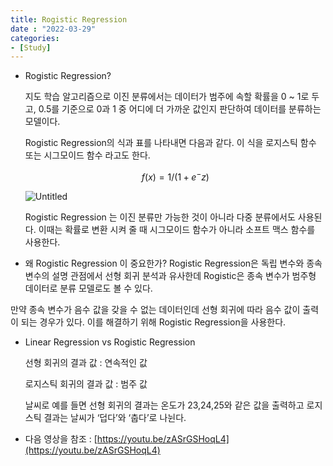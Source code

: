 ```yaml
---
title: Rogistic Regression
date : "2022-03-29"
categories:
- [Study]
---
```



- Rogistic Regression?
    
     지도 학습 알고리즘으로 이진 분류에서는 데이터가 범주에 속할 확률을 0 ~ 1로 두고, 0.5를 기준으로 0과 1 중 어디에 더 가까운 값인지 판단하여 데이터를 분류하는 모델이다.
    
    Rogistic Regression의 식과 표를 나타내면 다음과 같다.
    이 식을 로지스틱 함수 또는 시그모이드 함수 라고도 한다.
    
    $$
    f(x) = 1 / (1+e^-z)
    $$
    
    ![Untitled](/images/Rogistic_R/Untitled.png)
    
    Rogistic Regression 는 이진 분류만 가능한 것이 아니라 다중 분류에서도 사용된다.
    이때는 확률로 변환 시켜 줄 때 시그모이드 함수가 아니라 소프트 맥스 함수를 사용한다.
    
- 왜 Rogistic Regression 이 중요한가?
 Rogistic Regression은 독립 변수와 종속 변수의 설명 관점에서 선형 회귀 분석과 유사한데 Rogistic은 종속 변수가 범주형 데이터로 분류 모델로도 볼 수 있다.

만약 종속 변수가 음수 값을 갖을 수 없는 데이터인데 선형 회귀에 따라 음수 값이 출력이 되는 경우가 있다. 이를 해결하기 위해 Rogistic Regression을 사용한다.

- Linear Regression vs Rogistic Regression
    
    선형 회귀의 결과 값 : 연속적인 값
    
    로지스틱 회귀의 결과 값 : 범주 값
    
    날씨로 예를 들면 선형 회귀의 결과는 온도가 23,24,25와 같은 값을 출력하고 로지스틱 결과는 날씨가 ‘덥다’와 ‘춥다’로 나뉜다.
    

- 다음 영상을 참조 : [https://youtu.be/zASrGSHoqL4](https://youtu.be/zASrGSHoqL4)